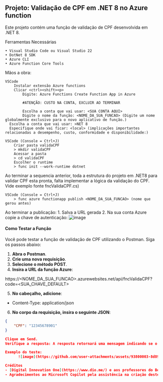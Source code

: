 ## Projeto: Validação de CPF em .NET 8 no Azure function

Este projeto contém uma função de validação de CPF desenvolvida em .NET 8.

Ferramentas Necessárias

    • Visual Studio Code ou Visual Studio 22
    • DotNet 8 SDK
    • Azure CLI
    • Azure Function Core Tools

Mãos a obra:

	VSCode
		Instalar extensão Azure functions
		Clicar <ctrl><shift><p>
			Digite: Azure Functions Create Function App in Azure

			#ATENÇÃO: CUSTO NA CONTA, EXCLUIR AO TERMINAR

			Escolha a conta que vai usar: <SUA CONTA AQUI>
			Digite o nome da função: <NOME_DA_SUA_FUNCAO> (Digite um nome globalmente exclusivo para o novo aplicativo de função.)
      Escolha a conta que vai usar: >NET 8
      Especifique onde vai ficar: <local> (implicações importantes relacionadas a desempenho, custo, conformidade e disponibilidade:)

	VSCode (Console = Ctrl+J)
		Criar pasta validaCPF
		> mkdir validaCPF
		Acessar a pasta
		> cd validaCPF
		Escolher o runtime 
		> func init --work-runtime dotnet
  
  Ao terminar a sequencia anterior, toda a estrutura do projeto em .NET8 para validar CPF esta pronta, falta implementar a lógica da validação do CPF. Vide exemplo fonte fncValidaCPF.cs)

	VSCode (Console = Ctrl+J)
		> func azure functionapp publish <NOME_DA_SUA_FUNCAO> (nome que gerou antes)

  Ao terminar a publicação:
    1. Salva a URL gerada
    2. Na sua conta Azure copie a chave de autenticação:
      ![image](https://github.com/user-attachments/assets/90ea02d4-3f7c-4213-9693-f8d7c9bbcf43)
  
#### Como Testar a Função
    
Você pode testar a função de validação de CPF utilizando o Postman. Siga os passos abaixo:

1. **Abra o Postman**.
2. **Crie uma nova requisição**.
3. **Selecione o método POST**.
4. **Insira a URL da função Azure**:

https://<NOME_DA_SUA_FUNCAO>.azurewebsites.net/api/fncValidaCPF?code=<SUA_CHAVE_DEFAULT>

5. **No cabeçalho, adicione**:
- Content-Type: application/json
6. **No corpo da requisição, insira o seguinte JSON**:
```json
{
    "CPF": "12345678901"
}

Clique em Send.
Verifique a resposta: A resposta retornará uma mensagem indicando se o CPF é válido ou não.

Exemplo do teste:
      ![image](https://github.com/user-attachments/assets/93800003-8d89-43a8-b2be-98f89be151cb)

Créditos
- [Digital Innovation One](https://www.dio.me/) e aos professores do Bootcamp Microsoft Certification Challenge #2 AZ-204
- Agradecimentos ao Microsoft Copilot pela assistência na criação deste projeto.😊
